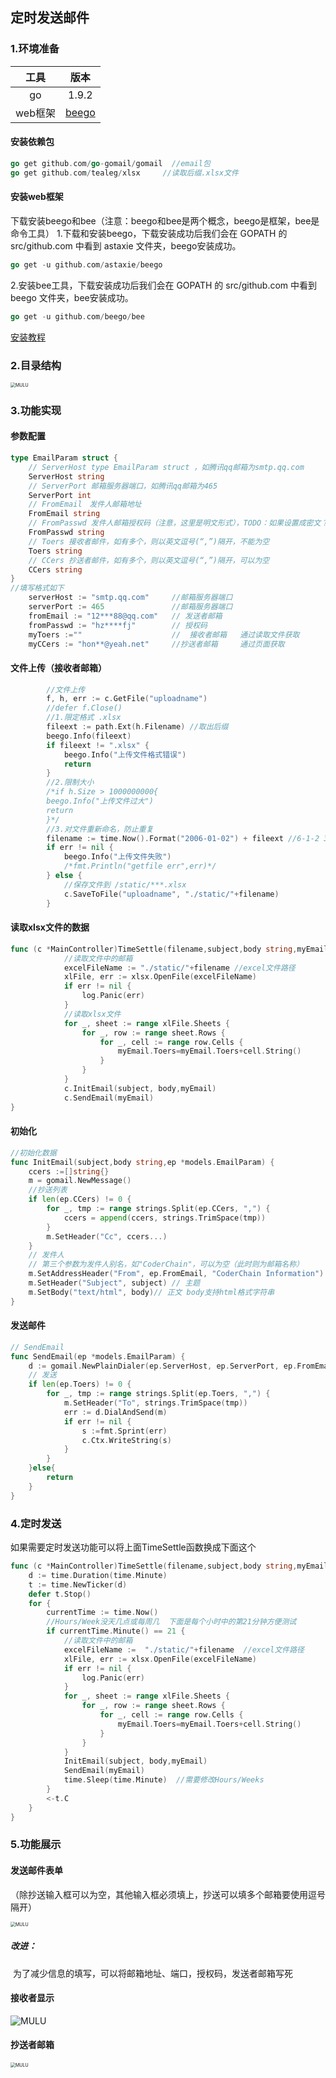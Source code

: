 ## 定时发送邮件

### 1.环境准备

|  工具   |               版本                |
| :-----: | :-------------------------------: |
|   go    |               1.9.2               |
| web框架 | [beego](github.com/astaxie/beego) |

#### 安装依赖包

```go
go get github.com/go-gomail/gomail  //email包
go get github.com/tealeg/xlsx     //读取后缀.xlsx文件
```

#### 安装web框架

下载安装beego和bee（注意：beego和bee是两个概念，beego是框架，bee是命令工具）
1.下载和安装beego，下载安装成功后我们会在 GOPATH 的 src/github.com 中看到 astaxie 文件夹，beego安装成功。

```go
go get -u github.com/astaxie/beego
```

2.安装bee工具，下载安装成功后我们会在 GOPATH 的 src/github.com 中看到 beego 文件夹，bee安装成功。

```go
go get -u github.com/beego/bee
```

[安装教程]( https://blog.csdn.net/qq_40876727/article/details/83624135 )

### 2.目录结构

<img src="./static/img/test.png" alt="MULU" style="zoom:50%;" />

### 3.功能实现

####   参数配置

```go
type EmailParam struct {
    // ServerHost type EmailParam struct ，如腾讯qq邮箱为smtp.qq.com
	ServerHost string
	// ServerPort 邮箱服务器端口，如腾讯qq邮箱为465
	ServerPort int
	// FromEmail　发件人邮箱地址
	FromEmail string
	// FromPasswd 发件人邮箱授权码（注意，这里是明文形式），TODO：如果设置成密文？
	FromPasswd string
	// Toers 接收者邮件，如有多个，则以英文逗号(“,”)隔开，不能为空
	Toers string
	// CCers 抄送者邮件，如有多个，则以英文逗号(“,”)隔开，可以为空
	CCers string
}
//填写格式如下
	serverHost := "smtp.qq.com"		//邮箱服务器端口 
	serverPort := 465				//邮箱服务器端口
	fromEmail := "12***88@qq.com"	// 发送者邮箱
	fromPasswd := "hz****fj"		// 授权码
	myToers :=""					//  接收者邮箱   通过读取文件获取
	myCCers := "hon**@yeah.net" 	//抄送者邮箱		通过页面获取
```

#### 文件上传（接收者邮箱）

```go
		//文件上传
		f, h, err := c.GetFile("uploadname")
		//defer f.Close()
		//1.限定格式 .xlsx
		fileext := path.Ext(h.Filename) //取出后缀
		beego.Info(fileext)
		if fileext != ".xlsx" {
			beego.Info("上传文件格式错误")
			return
		}
		//2.限制大小
		/*if h.Size > 1000000000{
		beego.Info("上传文件过大")
		return
		}*/
		//3.对文件重新命名，防止重复
		filename := time.Now().Format("2006-01-02") + fileext //6-1-2 3:4:5
		if err != nil {
			beego.Info("上传文件失败")
			/*fmt.Println("getfile err",err)*/
		} else {
			//保存文件到 /static/***.xlsx
			c.SaveToFile("uploadname", "./static/"+filename)
		}
```

#### 读取xlsx文件的数据

```go
func (c *MainController)TimeSettle(filename,subject,body string,myEmail *models.EmailParam) {
			//读取文件中的邮箱
			excelFileName := "./static/"+filename //excel文件路径
			xlFile, err := xlsx.OpenFile(excelFileName)
			if err != nil {
				log.Panic(err)
			}
			//读取xlsx文件
			for _, sheet := range xlFile.Sheets {
				for _, row := range sheet.Rows {
					for _, cell := range row.Cells {
						myEmail.Toers=myEmail.Toers+cell.String()
					}
				}
			}
			c.InitEmail(subject, body,myEmail)
			c.SendEmail(myEmail)
}
```

#### 初始化

```go
//初始化数据
func InitEmail(subject,body string,ep *models.EmailParam) {
	ccers :=[]string{}
	m = gomail.NewMessage()
	//抄送列表
	if len(ep.CCers) != 0 {
		for _, tmp := range strings.Split(ep.CCers, ",") {
			ccers = append(ccers, strings.TrimSpace(tmp))
		}
		m.SetHeader("Cc", ccers...)
	}
	// 发件人
	// 第三个参数为发件人别名，如"CoderChain"，可以为空（此时则为邮箱名称）
	m.SetAddressHeader("From", ep.FromEmail, "CoderChain Information")
	m.SetHeader("Subject", subject) // 主题
	m.SetBody("text/html", body)// 正文 body支持html格式字符串
}
```

#### 发送邮件

```go
// SendEmail
func SendEmail(ep *models.EmailParam) {
	d := gomail.NewPlainDialer(ep.ServerHost, ep.ServerPort, ep.FromEmail, ep.FromPasswd)
	// 发送
	if len(ep.Toers) != 0 {
		for _, tmp := range strings.Split(ep.Toers, ",") {
			m.SetHeader("To", strings.TrimSpace(tmp))
			err := d.DialAndSend(m)
			if err != nil {
				s :=fmt.Sprint(err)
				c.Ctx.WriteString(s)
			}
		}
	}else{
		return
	}
}
```

### 4.定时发送

如果需要定时发送功能可以将上面TimeSettle函数换成下面这个

```go
func (c *MainController)TimeSettle(filename,subject,body string,myEmail *EmailParam) {
	d := time.Duration(time.Minute)
    t := time.NewTicker(d)
    defer t.Stop()
    for {
        currentTime := time.Now()
        //Hours/Week没天几点或每周几  下面是每个小时中的第21分钟方便测试
        if currentTime.Minute() == 21 { 
            //读取文件中的邮箱
            excelFileName :=  "./static/"+filename  //excel文件路径
            xlFile, err := xlsx.OpenFile(excelFileName)
            if err != nil {
                log.Panic(err)
            }
            for _, sheet := range xlFile.Sheets {
                for _, row := range sheet.Rows {
                    for _, cell := range row.Cells {
                        myEmail.Toers=myEmail.Toers+cell.String()
                    }
                }
            }
            InitEmail(subject, body,myEmail)
            SendEmail(myEmail)
            time.Sleep(time.Minute)  //需要修改Hours/Weeks
        }
        <-t.C
    }
}
```

### 5.功能展示

#### 发送邮件表单

（除抄送输入框可以为空，其他输入框必须填上，抄送可以填多个邮箱要使用逗号隔开）

<img src="./static/img/form.png" alt="MULU" style="zoom:50%;" />

##### 改进：

​		为了减少信息的填写，可以将邮箱地址、端口，授权码，发送者邮箱写死

#### 接收者显示

<img src="./static/img/recept.png" alt="MULU" style="zoom:100%;" />

#### 抄送者邮箱

<img src="./static/img/chaosong.png" alt="MULU" style="zoom:50%;" />

